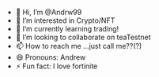 - 👋 Hi, I’m @Andrw99
- 👀 I’m interested in Crypto/NFT
- 🌱 I’m currently learning trading!
- 💞️ I’m looking to collaborate on teaTestnet
- 📫 How to reach me ...just call me??(?)
- 😄 Pronouns: Andrew
- ⚡ Fun fact: I love fortinite

<!---
Andrw99/Andrw99 is a ✨ special ✨ repository because its `README.md` (this file) appears on your GitHub profile.
You can click the Preview link to take a look at your changes.
--->
